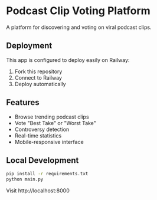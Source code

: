 # Podcast Clip Voting Platform

A platform for discovering and voting on viral podcast clips.

## Deployment

This app is configured to deploy easily on Railway:

1. Fork this repository
2. Connect to Railway
3. Deploy automatically

## Features

- Browse trending podcast clips
- Vote "Best Take" or "Worst Take" 
- Controversy detection
- Real-time statistics
- Mobile-responsive interface

## Local Development

```bash
pip install -r requirements.txt
python main.py
```

Visit http://localhost:8000
